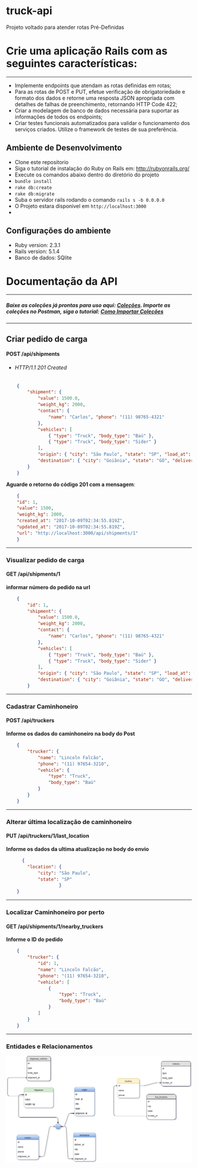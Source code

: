 # truck-api
Projeto voltado para atender rotas Pré-Definidas


# Crie uma aplicação Rails com as seguintes características:
---
* Implemente endpoints que atendam as rotas definidas em rotas;
* Para as rotas de POST e PUT, efetue verificação de obrigatoriedade e formato dos dados e retorne uma resposta JSON apropriada com detalhes de falhas de preenchimento, retornando HTTP Code 422;
* Criar a modelagem de banco de dados necessária para suportar  as informações de todos os endpoints;
* Criar testes funcionais automatizados para validar o funcionamento dos serviços criados. Utilize o framework de testes de sua preferência.

## Ambiente de Desenvolvimento
*   Clone este repositorio
*   Siga o tutorial de instalação do Ruby on Rails em: http://rubyonrails.org/
*   Execute os comandos abaixo dentro do diretório do projeto
 * `bundle install`
 * `rake db:create`
 * `rake db:migrate`
* Suba o servidor rails rodando o comando  `rails s -b 0.0.0.0`
* O Projeto estara disponivel em `http://localhost:3000`
* 

## Configurações do ambiente
* Ruby version: 2.3.1
* Rails version: 5.1.4
* Banco de dados: SQlite


# Documentação da API
---
##### Baixe as coleções já prontas para uso aqui: [Coleções](https://raw.githubusercontent.com/downloads/vspessoa/truck-api/master/Truck_api.postman_collection.json). Importe as coleções no **Postman**, siga o tutorial: [Como Importar Coleções](http://tsdn.tecnospeed.com.br/blog-da-consultoria-tecnica-tecnospeed/post/como-importar-requisicoes-http-para-o-postman)
---

## Criar pedido de carga
#### **POST /api/shipments** 

* ###### HTTP/1.1 201 Created
```json
    {
        "shipment": {
            "value": 1500.0,
            "weight_kg": 2000,
            "contact": {
                "name": "Carlos", "phone": "(11) 98765-4321"
            },
            "vehicles": [
                { "type": "Truck", "body_type": "Baú" },
                { "type": "Truck", "body_type": "Sider" }
            ],
            "origin": { "city": "São Paulo", "state": "SP", "load_at": "2017-09-25" },
            "destination": { "city": "Goiânia", "state": "GO", "deliver_at": "2017-09-29" }
        }
    }
```
**Aguarde o retorno do código 201 com a mensagem**:
```json
    {
    "id": 1,
    "value": 1500,
    "weight_kg": 2000,
    "created_at": "2017-10-09T02:34:55.819Z",
    "updated_at": "2017-10-09T02:34:55.819Z",
    "url": "http://localhost:3000/api/shipments/1"
    }
```

---
### **Visualizar pedido de carga**
#### GET /api/shipments/1  
**informar número do pedido na url**
> 
```json
    {
        "id": 1,
        "shipment": {
            "value": 1500.0,
            "weight_kg": 2000,
            "contact": {
                "name": "Carlos", "phone": "(11) 98765-4321"
            },
            "vehicles": [
                { "type": "Truck", "body_type": "Baú" },
                { "type": "Truck", "body_type": "Sider" }
            ],
            "origin": { "city": "São Paulo", "state": "SP", "load_at": "2017-09-25" },
            "destination": { "city": "Goiânia", "state": "GO", "deliver_at": "2017-09-29" },
        }
```
---
### **Cadastrar Caminhoneiro**
#### POST /api/truckers   
**Informe os dados do caminhoneiro na body do Post**
> 
```json
    {
        "trucker": {
            "name": "Lincoln Falcão",
            "phone": "(11) 97654-3210",
            "vehicle": {
                "type": "Truck", 
                "body_type": "Baú"
            }
        }
    }
```

---
### **Alterar última localização de caminhoneiro**
#### PUT /api/truckers/1/last_location 
**Informe os dados da ultima atualização no body do envio**
```json
      {
        "location": {
            "city": "São Paulo",
            "state": "SP"
                    }   
    }
```
---
### **Localizar Caminhoneiro por perto**
#### GET /api/shipments/1/nearby_truckers
**Informe o ID do pedido**

```json
    {
        "trucker": {
            "id": 1,
            "name": "Lincoln Falcão",
            "phone": "(11) 97654-3210",
            "vehicle": [
                {
                    "type": "Truck",
                    "body_type": "Baú"
                }
            ]
        }
    }
```

----
### Entidades e Relacionamentos
![Diagram](database_diagram.jpg)



